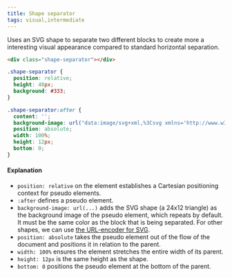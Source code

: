 ```yaml
---
title: Shape separator
tags: visual,intermediate
---
```


Uses an SVG shape to separate two different blocks to create more a interesting visual appearance compared to standard horizontal separation.

```html
<div class="shape-separator"></div>
```

```css
.shape-separator {
  position: relative;
  height: 48px;
  background: #333;
}

.shape-separator:after {
  content: '';
  background-image: url("data:image/svg+xml,%3Csvg xmlns='http://www.w3.org/2000/svg' viewBox='0 0 24 12'%3E%3Cpath d='m12 0l12 12h-24z' fill='%23fff'/%3E%3C/svg%3E");
  position: absolute;
  width: 100%;
  height: 12px;
  bottom: 0;
}
```

#### Explanation

- `position: relative` on the element establishes a Cartesian positioning context for pseudo elements.
- `:after` defines a pseudo element.
- `background-image: url(...)` adds the SVG shape (a 24x12 triangle) as the background image of the pseudo element, which repeats by default. It must be the same color as the block that is being separated. For other shapes, we can use [the URL-encoder for SVG](http://yoksel.github.io/url-encoder/).
- `position: absolute` takes the pseudo element out of the flow of the document and positions it in relation to the parent.
- `width: 100%` ensures the element stretches the entire width of its parent.
- `height: 12px` is the same height as the shape.
- `bottom: 0` positions the pseudo element at the bottom of the parent.
